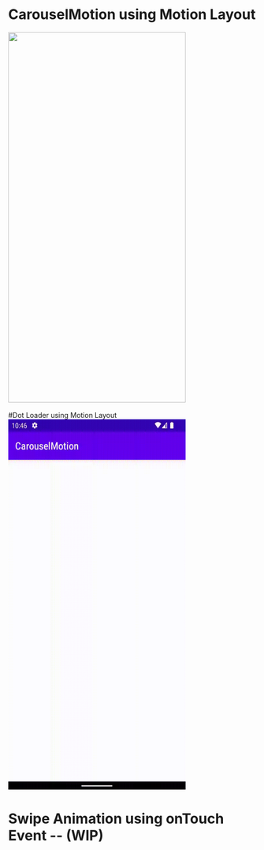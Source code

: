 # CarouselMotion using Motion Layout
<img src = "motion_carousel.gif" width="360" height="750">

#Dot Loader using Motion Layout
<img src = "dot_loader.gif" width="360" height="750">

# Swipe Animation using onTouch Event -- **(WIP)**


